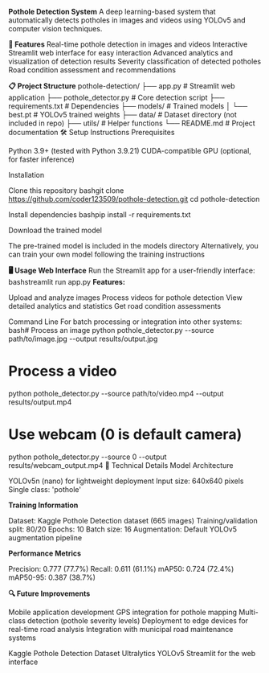 **Pothole Detection System**
A deep learning-based system that automatically detects potholes in images and videos using YOLOv5 and computer vision techniques.


**🚀 Features**
Real-time pothole detection in images and videos
Interactive Streamlit web interface for easy interaction
Advanced analytics and visualization of detection results
Severity classification of detected potholes
Road condition assessment and recommendations

**📋 Project Structure**
pothole-detection/
├── app.py                     # Streamlit web application
├── pothole_detector.py        # Core detection script
├── requirements.txt           # Dependencies
├── models/                    # Trained models
│   └── best.pt                # YOLOv5 trained weights
├── data/                      # Dataset directory (not included in repo)
├── utils/                     # Helper functions
└── README.md                  # Project documentation
🛠️ Setup Instructions
Prerequisites

Python 3.9+ (tested with Python 3.9.21)
CUDA-compatible GPU (optional, for faster inference)

Installation

Clone this repository
bashgit clone https://github.com/coder123509/pothole-detection.git
cd pothole-detection

Install dependencies
bashpip install -r requirements.txt

Download the trained model

The pre-trained model is included in the models directory
Alternatively, you can train your own model following the training instructions



**🖥️ Usage
Web Interface**
Run the Streamlit app for a user-friendly interface:
bashstreamlit run app.py
**Features:**

Upload and analyze images
Process videos for pothole detection
View detailed analytics and statistics
Get road condition assessments

Command Line
For batch processing or integration into other systems:
bash# Process an image
python pothole_detector.py --source path/to/image.jpg --output results/output.jpg

# Process a video
python pothole_detector.py --source path/to/video.mp4 --output results/output.mp4

# Use webcam (0 is default camera)
python pothole_detector.py --source 0 --output results/webcam_output.mp4
🧠 Technical Details
Model Architecture

YOLOv5n (nano) for lightweight deployment
Input size: 640x640 pixels
Single class: 'pothole'

**Training Information**

Dataset: Kaggle Pothole Detection dataset (665 images)
Training/validation split: 80/20
Epochs: 10
Batch size: 16
Augmentation: Default YOLOv5 augmentation pipeline

**Performance Metrics**

Precision: 0.777 (77.7%)
Recall: 0.611 (61.1%)
mAP50: 0.724 (72.4%)
mAP50-95: 0.387 (38.7%)

**🔍 Future Improvements**

Mobile application development
GPS integration for pothole mapping
Multi-class detection (pothole severity levels)
Deployment to edge devices for real-time road analysis
Integration with municipal road maintenance systems




Kaggle Pothole Detection Dataset
Ultralytics YOLOv5
Streamlit for the web interface
